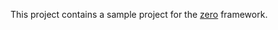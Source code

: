 This project contains a sample project for the [zero](https://github.com/remoteinterview/zero) framework.